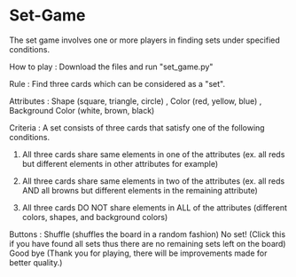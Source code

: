 # Set-Game
The set game involves one or more players in finding sets under specified conditions.

How to play : Download the files and run "set_game.py"

Rule       : Find three cards which can be considered as a "set".

Attributes : Shape (square, triangle, circle) , Color (red, yellow, blue) , Background Color (white, brown, black)

Criteria   : A set consists of three cards that satisfy one of the following conditions.

1. All three cards share same elements in one of the attributes (ex. all reds but different elements in other attributes for example)
2. All three cards share same elements in two of the attributes (ex. all reds AND all browns but different elements in the remaining attribute)

3. All three cards DO NOT share elements in ALL of the attributes (different colors, shapes, and background colors)

Buttons    : Shuffle (shuffles the board in a random fashion)
             No set! (Click this if you have found all sets thus there are no remaining sets left on the board)
             Good bye  (Thank you for playing, there will be improvements made for better quality.)
